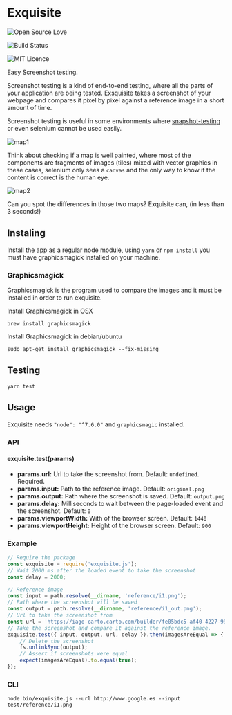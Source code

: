 # Exquisite

![Open Source Love](https://badges.frapsoft.com/os/v3/open-source.svg?v=103)

![Build Status](https://travis-ci.org/IagoLast/Exquisite.svg?branch=master)

![MIT Licence](https://badges.frapsoft.com/os/mit/mit.svg?v=103)


Easy Screenshot testing.

Screenshot testing is a kind of end-to-end testing, where all the parts of your application are being tested.
Exsquisite takes a screenshot of your webpage and compares it pixel by pixel against a reference image in a short amount of time.

Screenshot testing is useful in some environments where [snapshot-testing](https://facebook.github.io/jest/docs/snapshot-testing.html) or
even selenium cannot be used easily.

![map1](https://raw.githubusercontent.com/IagoLast/Exquisite/master/.images/example_1.png)

Think about checking if a map is well painted, where most of the components are fragments of images (tiles) mixed with vector graphics
in these cases, selenium only sees a `canvas` and the only way to know if the content is correct is the human eye.

![map2](https://raw.githubusercontent.com/IagoLast/Exquisite/master/.images/example_2.png)

Can you spot the differences in those two maps? Exquisite can, (in less than 3 seconds!)

## Instaling
Install the app as a regular node module, using `yarn` or `npm install` you must have graphicsmagick installed on your machine.

### Graphicsmagick
Graphicsmagick is the program used to compare the images and it must be installed in order to run exquisite.

Install Graphicsmagick in OSX

    brew install graphicsmagick

Install Graphicsmagick in debian/ubuntu

    sudo apt-get install graphicsmagick --fix-missing
    
## Testing

    yarn test
    
## Usage

Exquisite needs `"node": "^7.6.0"` and `graphicsmagic` installed.

### API

#### exquisite.test(params)
 - **params.url:** Url to take the screenshot from. Default: `undefined`. Required.
 - **params.input:** Path to the reference image. Default: `original.png`
 - **params.output:** Path where the screenshot is saved. Default: `output.png`
 - **params.delay:** Milliseconds to wait between the page-loaded event and the screenshot. Default: `0`
 - **params.viewportWidth:** With of the browser screen. Default: `1440`
 - **params.viewportHeight:** Height of the browser screen. Default: `900`

### Example 

```javascript
// Require the package
const exquisite = require('exquisite.js');
// Wait 2000 ms after the loaded event to take the screenshot
const delay = 2000; 

// Reference image
const input = path.resolve(__dirname, 'reference/i1.png');
// Path where the screenshot will be saved
const output = path.resolve(__dirname, 'reference/i1_out.png');
// Url to take the screenshot from
const url = 'https://iago-carto.carto.com/builder/fe05bdc5-af40-4227-9944-ba31e3493728/embed';
// Take the screenshot and compare it against the reference image.
exquisite.test({ input, output, url, delay }).then(imagesAreEqual => {
    // Delete the screenshot
    fs.unlinkSync(output);
    // Assert if screenshots were equal
    expect(imagesAreEqual).to.equal(true);
});
```


### CLI

    node bin/exquisite.js --url http://www.google.es --input test/reference/i1.png
